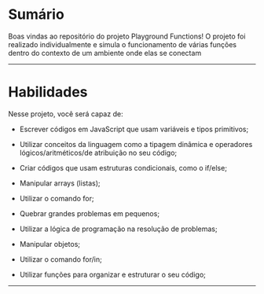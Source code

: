 
# Sumário

Boas vindas ao repositório do projeto Playground Functions! O projeto foi realizado individualmente e simula o funcionamento de várias funções dentro do contexto de um ambiente onde elas se conectam

---

# Habilidades

Nesse projeto, você será capaz de:

  - Escrever códigos em JavaScript que usam variáveis e tipos primitivos;

  - Utilizar conceitos da linguagem como a tipagem dinâmica e operadores lógicos/aritméticos/de atribuição no seu código;

  - Criar códigos que usam estruturas condicionais, como o if/else;
  
  - Manipular arrays (listas);
  
  - Utilizar o comando for;
  
  - Quebrar grandes problemas em pequenos;
  
  - Utilizar a lógica de programação na resolução de problemas;
  
  - Manipular objetos;
  
  - Utilizar o comando for/in;
  
  - Utilizar funções para organizar e estruturar o seu código;

---
